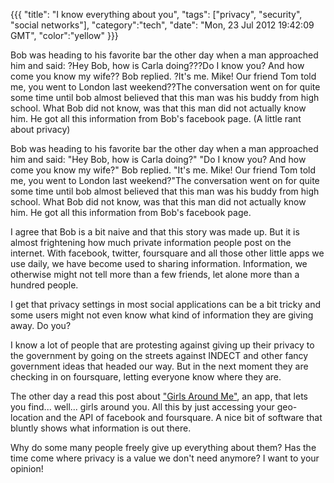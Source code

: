{{{
  "title": "I know everything about you",
  "tags": ["privacy", "security", "social networks"],
  "category":"tech",
  "date": "Mon, 23 Jul 2012 19:42:09 GMT",
  "color":"yellow"
}}}

Bob was heading to his favorite bar the other day when a man approached him and said: ?Hey Bob, how is Carla doing???Do I know you? And how come you know my wife?? Bob replied. ?It's me. Mike! Our friend Tom told me, you went to London last weekend??The conversation went on for quite some time until bob almost believed that this man was his buddy from high school. What Bob did not know, was that this man did not actually know him. He got all this information from Bob's facebook page. (A little rant about privacy)
<!--more-->
Bob was heading to his
favorite bar the other day when a man approached him and said: "Hey
Bob, how is Carla doing?" "Do I know you? And how come you know my
wife?" Bob replied. "It's me. Mike! Our friend Tom told me, you
went to London last weekend?"The conversation went on for quite
some time until bob almost believed that this man was his buddy from
high school. What Bob did not know, was that this man did not
actually know him. He got all this information from Bob's facebook
page.

I agree that Bob is a bit
naive and that this story was made up. But it is almost frightening
how much private information people post on the internet. With
facebook, twitter, foursquare and all those other little apps we use
daily, we have become used to sharing information. Information, we
otherwise might not tell more than a few friends, let alone more than
a hundred people. 

I get that privacy
settings in most social applications can be a bit tricky and some
users might not even know what kind of information they are giving
away. Do you?

I know a lot of people
that are protesting against giving up their privacy to the government
by going  on the streets against INDECT and other fancy government
ideas that headed our way. But in the next moment they are checking
in on foursquare, letting everyone know where they are.

The other day a read this
post about ["Girls
Around Me"](http://www.cultofmac.com/157641/this-creepy-app-isnt-just-stalking-women-without-their-knowledge-its-a-wake-up-call-about-facebook-privacy/), an app, that lets you find... well... girls around
you. All this by just accessing your geo-location and the API of
facebook and foursquare. A nice bit of software that bluntly shows
what information is out there.

Why do some many people
freely give up everything about them? Has the time come where privacy
is a value we don't need anymore? I want to your opinion!
